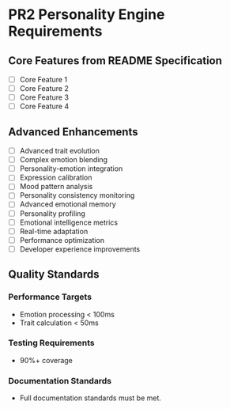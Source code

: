 # PR2 Personality Engine Requirements

## Core Features from README Specification
- [ ] Core Feature 1
- [ ] Core Feature 2
- [ ] Core Feature 3
- [ ] Core Feature 4

## Advanced Enhancements
- [ ] Advanced trait evolution
- [ ] Complex emotion blending
- [ ] Personality-emotion integration
- [ ] Expression calibration
- [ ] Mood pattern analysis
- [ ] Personality consistency monitoring
- [ ] Advanced emotional memory
- [ ] Personality profiling
- [ ] Emotional intelligence metrics
- [ ] Real-time adaptation
- [ ] Performance optimization
- [ ] Developer experience improvements

## Quality Standards
### Performance Targets
- Emotion processing < 100ms
- Trait calculation < 50ms

### Testing Requirements
- 90%+ coverage

### Documentation Standards
- Full documentation standards must be met.